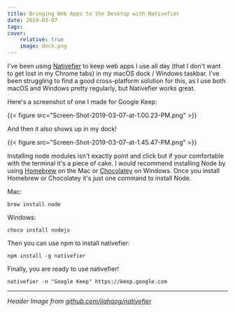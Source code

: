 ```yaml
---
title: Bringing Web Apps to the Desktop with Nativefier
date: 2019-03-07
tags:
cover:
    relative: true
    image: dock.png
---
```


I've been using [Nativefier](https://www.npmjs.com/package/nativefier) to keep web apps I use all day (that I don't want to get lost in my Chrome tabs) in my macOS dock / Windows taskbar. I've been struggling to find a good cross-platform solution for this, as I use both macOS and Windows pretty regularly, but Nativefier works great.

Here's a screenshot of one I made for Google Keep:

{{< figure src="Screen-Shot-2019-03-07-at-1.00.23-PM.png" >}}

And then it also shows up in my dock!

{{< figure src="Screen-Shot-2019-03-07-at-1.45.47-PM.png" >}}

Installing node modules isn't exactly point and click but if your comfortable with the terminal it's a piece of cake. I would recommend installing Node by using [Homebrew](https://brew.sh/) on the Mac or [Chocolatey](https://chocolatey.org) on Windows. Once you install Homebrew or Chocolatey it's just one command to install Node.

Mac:

```
brew install node
```

Windows:

```
choco install nodejs
```

Then you can use npm to install nativefier:

```
npm install -g nativefier
```

Finally, you are ready to use nativefier!

```
nativefier -n "Google Keep" https://keep.google.com
```

---

_Header Image from [github.com/jiahaog/nativefier](https://github.com/jiahaog/nativefier)_